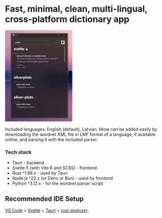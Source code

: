 # Fast, minimal, clean, multi-lingual, cross-platform dictionary app

<img src="screenshot.png" height=300>

Included languages: English (default), Latvian. 
More can be added easily by downloading the wordnet XML file in LMF format of a language, if available online, and parsing it with the included parser.

### Tech stack
* Tauri - backend
* Svelte 5 (with Vite 6 and SCSS) - frontend
* Rust ^1.88.x - used by Tauri
* Node.js ^22.x (or Deno or Bun) - used by frontend
* Python ^3.12.x - for the wordnet parser script

## Recommended IDE Setup

[VS Code](https://code.visualstudio.com/) + [Svelte](https://marketplace.visualstudio.com/items?itemName=svelte.svelte-vscode) + [Tauri](https://marketplace.visualstudio.com/items?itemName=tauri-apps.tauri-vscode) + [rust-analyzer](https://marketplace.visualstudio.com/items?itemName=rust-lang.rust-analyzer).
